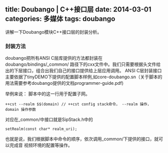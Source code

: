 title: Doubango | C++接口层
date: 2014-03-01
categories: 多媒体
tags: doubango
---

讲解一下Doubango模块C++接口层的封装分析。

<!--more-->

### 封装方法
doubango把所有ANSI C层库提供的方法都封装在doubango/bindings/\_common/
路径下的cxx文件中。我们只需要根据头文件给出的下层接口，组合出我们自己的接口提供给上层应用调用。
ANSI C层封装接口主要依据了tinyDEMO下提供的配置脚本样例,如core-doubango.sn（关于脚本的用法需要参考doubango提供的文档programmer-guide.pdf)


举例来说： 脚本中的这一行用于配置子网。

    ++cst --realm $$(domain) // ++cst config stack命令， --realm 操作， domain 操作参数

对应在\_common/中接口就是SipStack.h中的

    setRealm(const char* realm_uri);

也就是说，我们根据脚本中命令的顺序，依次调用\_common/下提供的接口，就可以完成音
视频环境的配置等操作。

